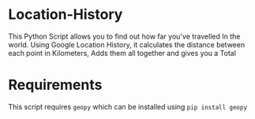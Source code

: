 # Location-History

This Python Script allows you to find out how far you've travelled In the world. 
Using Google Location History, it calculates the distance between each point in Kilometers, Adds them all together and gives you a Total

Requirements
======
This script requires `geopy` which can be installed using `pip install geopy`